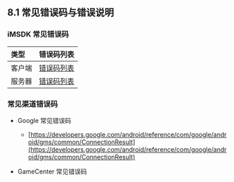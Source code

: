 ## 8.1 常见错误码与错误说明

### iMSDK 常见错误码

| 类型 | 错误码列表 |
| :-- | :-- |
| 客户端 | [错误码列表](ErrorCode/sdk.md) |
| 服务器 | [错误码列表](ErrorCode/server.md) |

### 常见渠道错误码

* Google 常见错误码

    * [https://developers.google.com/android/reference/com/google/android/gms/common/ConnectionResult](https://developers.google.com/android/reference/com/google/android/gms/common/ConnectionResult)

* GameCenter 常见错误码